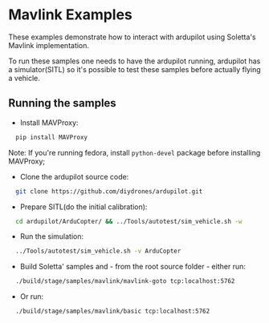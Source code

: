 # Mavlink Examples

These examples demonstrate how to interact with ardupilot using Soletta's
Mavlink implementation.

To run these samples one needs to have the ardupilot running, ardupilot
has a simulator(SITL) so it's possible to test these samples before
actually flying a vehicle.

## Running the samples
   * Install MAVProxy:
   ```sh
     pip install MAVProxy
   ```

   Note: If you're running fedora, install ```python-devel``` package before installing
     MAVProxy;

   * Clone the ardupilot source code:
   ```sh
     git clone https://github.com/diydrones/ardupilot.git
   ```

   * Prepare SITL(do the initial calibration):
   ```sh
     cd ardupilot/ArduCopter/ && ../Tools/autotest/sim_vehicle.sh -w
   ```

   * Run the simulation:
   ```sh
     ../Tools/autotest/sim_vehicle.sh -v ArduCopter
   ```

   * Build Soletta' samples and - from the root source folder - either run:
   ```sh
     ./build/stage/samples/mavlink/mavlink-goto tcp:localhost:5762
   ```

   * Or run:
   ```sh
     ./build/stage/samples/mavlink/basic tcp:localhost:5762
   ```